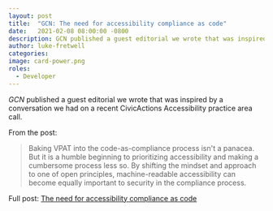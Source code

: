 ```yaml
---
layout: post
title:  "GCN: The need for accessibility compliance as code"
date:   2021-02-08 08:00:00 -0800
description: GCN published a guest editorial we wrote that was inspired by a conversation we had on a recent CivicActions Accessibility practice area call.
author: luke-fretwell
categories: 
image: card-power.png
roles:
  - Developer
---
```


*GCN* published a guest editorial we wrote that was inspired by a conversation we had on a recent CivicActions Accessibility practice area call.

From the post:

> Baking VPAT into the code-as-compliance process isn't a panacea. But it is a humble beginning to prioritizing accessibility and making a cumbersome process less so. By shifting the mindset and approach to one of open principles, machine-readable accessibility can become equally important to security in the compliance process.

Full post: [The need for accessibility compliance as code](https://gcn.com/articles/2021/02/04/accessibility-compliance-as-code.aspx)